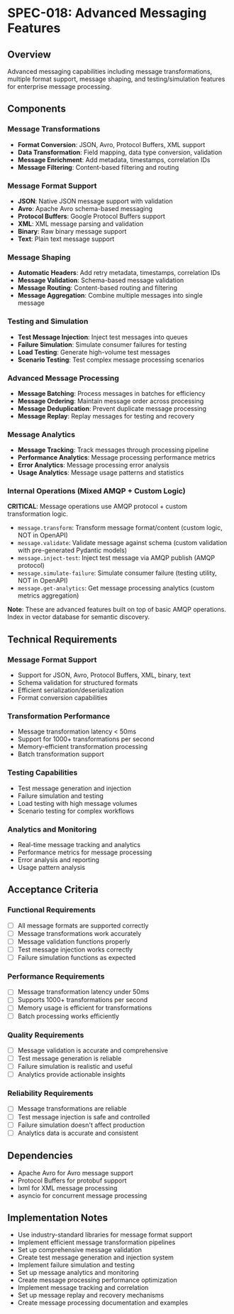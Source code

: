 # SPEC-018: Advanced Messaging Features

## Overview
Advanced messaging capabilities including message transformations, multiple format support, message shaping, and testing/simulation features for enterprise message processing.

## Components

### Message Transformations
- **Format Conversion**: JSON, Avro, Protocol Buffers, XML support
- **Data Transformation**: Field mapping, data type conversion, validation
- **Message Enrichment**: Add metadata, timestamps, correlation IDs
- **Message Filtering**: Content-based filtering and routing

### Message Format Support
- **JSON**: Native JSON message support with validation
- **Avro**: Apache Avro schema-based messaging
- **Protocol Buffers**: Google Protocol Buffers support
- **XML**: XML message parsing and validation
- **Binary**: Raw binary message support
- **Text**: Plain text message support

### Message Shaping
- **Automatic Headers**: Add retry metadata, timestamps, correlation IDs
- **Message Validation**: Schema-based message validation
- **Message Routing**: Content-based routing and filtering
- **Message Aggregation**: Combine multiple messages into single message

### Testing and Simulation
- **Test Message Injection**: Inject test messages into queues
- **Failure Simulation**: Simulate consumer failures for testing
- **Load Testing**: Generate high-volume test messages
- **Scenario Testing**: Test complex message processing scenarios

### Advanced Message Processing
- **Message Batching**: Process messages in batches for efficiency
- **Message Ordering**: Maintain message order across processing
- **Message Deduplication**: Prevent duplicate message processing
- **Message Replay**: Replay messages for testing and recovery

### Message Analytics
- **Message Tracking**: Track messages through processing pipeline
- **Performance Analytics**: Message processing performance metrics
- **Error Analytics**: Message processing error analysis
- **Usage Analytics**: Message usage patterns and statistics

### Internal Operations (Mixed AMQP + Custom Logic)
**CRITICAL**: Message operations use AMQP protocol + custom transformation logic.

- `message.transform`: Transform message format/content (custom logic, NOT in OpenAPI)
- `message.validate`: Validate message against schema (custom validation with pre-generated Pydantic models)
- `message.inject-test`: Inject test message via AMQP publish (AMQP protocol)
- `message.simulate-failure`: Simulate consumer failure (testing utility, NOT in OpenAPI)
- `message.get-analytics`: Get message processing analytics (custom metrics aggregation)

**Note**: These are advanced features built on top of basic AMQP operations. Index in vector database for semantic discovery.

## Technical Requirements

### Message Format Support
- Support for JSON, Avro, Protocol Buffers, XML, binary, text
- Schema validation for structured formats
- Efficient serialization/deserialization
- Format conversion capabilities

### Transformation Performance
- Message transformation latency < 50ms
- Support for 1000+ transformations per second
- Memory-efficient transformation processing
- Batch transformation support

### Testing Capabilities
- Test message generation and injection
- Failure simulation and testing
- Load testing with high message volumes
- Scenario testing for complex workflows

### Analytics and Monitoring
- Real-time message tracking and analytics
- Performance metrics for message processing
- Error analysis and reporting
- Usage pattern analysis

## Acceptance Criteria

### Functional Requirements
- [ ] All message formats are supported correctly
- [ ] Message transformations work accurately
- [ ] Message validation functions properly
- [ ] Test message injection works correctly
- [ ] Failure simulation functions as expected

### Performance Requirements
- [ ] Message transformation latency under 50ms
- [ ] Supports 1000+ transformations per second
- [ ] Memory usage is efficient for transformations
- [ ] Batch processing works efficiently

### Quality Requirements
- [ ] Message validation is accurate and comprehensive
- [ ] Test message generation is reliable
- [ ] Failure simulation is realistic and useful
- [ ] Analytics provide actionable insights

### Reliability Requirements
- [ ] Message transformations are reliable
- [ ] Test message injection is safe and controlled
- [ ] Failure simulation doesn't affect production
- [ ] Analytics data is accurate and consistent

## Dependencies
- Apache Avro for Avro message support
- Protocol Buffers for protobuf support
- lxml for XML message processing
- asyncio for concurrent message processing

## Implementation Notes
- Use industry-standard libraries for message format support
- Implement efficient message transformation pipelines
- Set up comprehensive message validation
- Create test message generation and injection system
- Implement failure simulation and testing
- Set up message analytics and monitoring
- Create message processing performance optimization
- Implement message tracking and correlation
- Set up message replay and recovery mechanisms
- Create message processing documentation and examples
